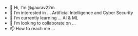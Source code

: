 - 👋 Hi, I’m @gaurav22m
- 👀 I’m interested in ... Artificial Intelligence and Cyber Security
- 🌱 I’m currently learning ... AI & ML
- 💞️ I’m looking to collaborate on ...
- 📫 How to reach me ...

<!---
gaurav22m/gaurav22m is a ✨ special ✨ repository because its `README.md` (this file) appears on your GitHub profile.
You can click the Preview link to take a look at your changes.
--->
